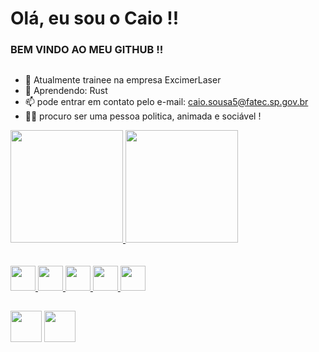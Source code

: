 <h1> Olá, eu sou o Caio !!</h1>

<h3> BEM VINDO AO MEU GITHUB !! </h3>

##

- 🔭 Atualmente trainee na empresa ExcimerLaser 
- 🌱 Aprendendo: Rust
- 📫 pode entrar em contato pelo e-mail: caio.sousa5@fatec.sp.gov.br
- 🐱‍🏍 procuro ser uma pessoa politica, animada e sociável !

<div>
  <a href="https://github.com/Caio-sousaFatec">
  <img height="180em" src="https://github-readme-stats.vercel.app/api?username=Caio-sousaFatec&show_icons=true&theme=onedark&count_private=true">
  <img height="180em" src="https://github-readme-stats.vercel.app/api/top-langs/?username=Caio-sousaFatec&layout=compact&theme=onedark&count_private=true"><br/>  
</div>
  <br>
   
<br>
<div>
  <img height="40em" src="https://cdn.jsdelivr.net/gh/devicons/devicon/icons/html5/html5-original.svg" />              
  <img height="40em" src="https://cdn.jsdelivr.net/gh/devicons/devicon/icons/css3/css3-original.svg" />
  <img height="40em" src="https://cdn.jsdelivr.net/gh/devicons/devicon/icons/javascript/javascript-original.svg" />
  <img height="40em" src="https://cdn.jsdelivr.net/gh/devicons/devicon/icons/python/python-original.svg" />
  <img height="40em" src="https://cdn.jsdelivr.net/gh/devicons/devicon/icons/java/java-original.svg"  />
</div> 

  ##
  
<a href="https://www.linkedin.com/in/caio-sousa-75b631124" target="blank">  <img height="50em" src="https://img.shields.io/badge/LinkedIn-0077B5?style=for-the-badge&logo=linkedin&logoColor=white"></a>
<a href="https://www.instagram.com/caiotastico/" target="blank">  <img height="50em" src="https://img.shields.io/badge/Instagram-E4405F?style=for-the-badge&logo=instagram&logoColor=white"></a>

  
  ##
  
 
